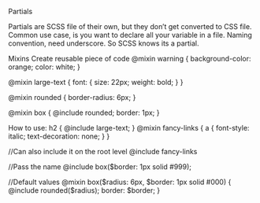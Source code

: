 Partials

Partials are SCSS file of their own, but they don’t get converted to CSS file. 
Common use case, is you want to declare all your variable in a file. 
Naming convention, need underscore. So SCSS knows its a partial. 

Mixins
Create reusable piece of code 
@mixin warning {
  background-color: orange;
  color: white;
}

@mixin large-text {
  font: {
    size: 22px;
    weight: bold;
  }
}

@mixin rounded {
  border-radius: 6px;
}

@mixin box {
  @include rounded;
  border: 1px; 
}

How to use: 
h2 {
  @include large-text;
}
@mixin fancy-links {
  a {
    font-style: italic;
    text-decoration: none;
  }
}

//Can also include it on the root level
@include fancy-links


//Pass the name 
@include box($border: 1px solid #999);

//Default values
@mixin box($radius: 6px, $border: 1px solid #000) {
  @include rounded($radius);
  border: $border;
}
